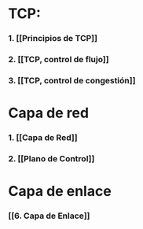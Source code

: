 # TCP:
### 1. [[Principios de TCP]]
### 2. [[TCP, control de flujo]]
### 3. [[TCP, control de congestión]]

# Capa de red
### 1. [[Capa de Red]]
### 2. [[Plano de Control]]

# Capa de enlace
### [[6. Capa de Enlace]]

